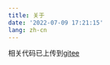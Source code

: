 ```yaml
---
title: 关于
date: '2022-07-09 17:21:15'
lang: zh-cn
---
```


相关代码已上传到[gitee](https://gitee.com/changero/node-socket)
